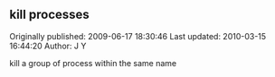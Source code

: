 ## kill processes 
Originally published: 2009-06-17 18:30:46 
Last updated: 2010-03-15 16:44:20 
Author: J Y 
 
kill a group of process within the same name